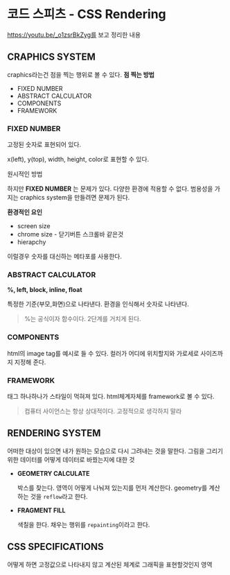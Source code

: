 # 코드 스피츠 - CSS Rendering

https://youtu.be/_o1zsrBkZyg를 보고 정리한 내용

## CRAPHICS SYSTEM

craphics라는건 점을 찍는 행위로 볼 수 있다. 
**점 찍는 방법**

* FIXED NUMBER
* ABSTRACT CALCULATOR
* COMPONENTS
* FRAMEWORK

### FIXED NUMBER

고정된 숫자로 표현되어 있다.

x(left), y(top), width, height, color로 표현할 수 있다.

원시적인 방법

하지만 **FIXED NUMBER** 는 문제가 있다. 다양한 환경에 적용할 수 없다.
범용성을 가지는 craphics system을 만들려면 문제가 된다.

**환경적인 요인**

* screen size
* chrome size - 닫기버튼 스크롤바 같은것
* hierapchy

이럴경우 숫자를 대신하는 메타포를 사용한다.

### ABSTRACT CALCULATOR

**%, left, block, inline, float**

특정한 기준(부모,화면)으로 나타낸다. 환경을 인식해서 숫자로 나타낸다.

> %는 공식이자 함수이다.
> 2단계를 거치게 된다.

### COMPONENTS

html의 image tag를 예시로 들 수 있다.
컬러가 어디에 위치할지와 가로세로 사이즈까지 지정해 준다.

### FRAMEWORK

태그 하나하나가 스타일이 먹혀져 있다.
html체계자체를 framework로 볼 수 있다.

> 컴퓨터 사이언스는 항상 상대적이다. 고정적으로 생각하지 말라



## RENDERING SYSTEM

어떠한 대상이 있으면 내가 원하는 모습으로 다시 그려내는 것을 말한다.
그림을 그리기위한 데이터를 어떻게 데이터로 바꿨는지에 대한 것

* **GEOMETRY CALCULATE**

  박스를 찾는다. 영역이 어떻게 나눠져 있는지를 먼저 계산한다.
  geometry를 계산하는 것을 `reflow`라고 한다.

* **FRAGMENT FILL**

  색칠을 한다. 채우는 행위를 `repainting`이라고 한다.



## CSS SPECIFICATIONS

어떻게 하면 고정값으로 나타내지 않고 계산된 체계로 그래픽을 표현할것인지
영역